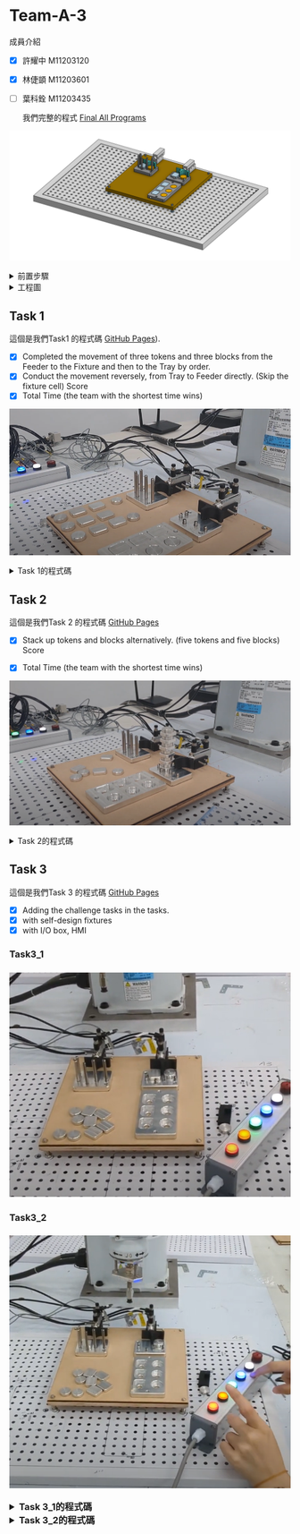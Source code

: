 # Team-A-3

 成員介紹
- [x] 許耀中 M11203120<p>           
- [x] 林倢顗 M11203601<p>
- [ ] 葉科銓 M11203435<p>
我們完整的程式 [Final All Programs](https://github.com/40823111/Team-A-3/blob/main/final%20all%20program)

![123](https://github.com/40823111/Team-A-3/blob/main/%E5%B7%A5%E4%BD%9C%E5%B9%B3%E9%9D%A2%E6%A8%A1%E5%9E%8B.png)

<details>
<summary>前置步驟</summary>
<p>	
<p>
<h3>回初始位置<h3>

>![123](https://github.com/40823111/Team-A-3/blob/main/%E5%9B%9E%E6%AD%B8%E5%8E%9F%E9%BB%9E)
 <p>
 <p>
<h3>步驟1_確認local<h3>
	
>![123](https://github.com/40823111/Team-A-3/blob/main/%E6%AD%A5%E9%A9%9F1_%E7%A2%BA%E8%AA%8Dlocal.png)
 <p>
 <p>
<h3>步驟2_確認點位<h3>
	
>![123](https://github.com/40823111/Team-A-3/blob/main/%E6%AD%A5%E9%A9%9F2_%E7%A2%BA%E8%AA%8D%E9%BB%9E%E4%BD%8D.png)
>![123](https://github.com/40823111/Team-A-3/blob/main/%E6%AD%A5%E9%A9%9F2_%E7%A2%BA%E8%AA%8D%E9%BB%9E%E4%BD%8D_2.png)
 <p>
 <p>
<h3>步驟3_第一次執行先用低速<h3>
	
>![123](https://github.com/40823111/Team-A-3/blob/main/%E6%AD%A5%E9%A9%9F3_%E7%AC%AC%E4%B8%80%E6%AC%A1%E5%9F%B7%E8%A1%8C%E5%85%88%E7%94%A8%E4%BD%8E%E9%80%9F.png)
 <p>
 <p>
<h3>步驟4_用local2跟tool13<h3>
	
>![123](https://github.com/40823111/Team-A-3/blob/main/%E6%AD%A5%E9%A9%9F4_%E7%94%A8local2%E8%B7%9Ftool13.png)



</details>


<details>

<summary>工程圖</summary>

>![123](https://github.com/40823111/Team-A-3/blob/main/%E5%B7%A5%E7%A8%8B%E5%9C%96_1.png)
>![123](https://github.com/40823111/Team-A-3/blob/main/%E5%B7%A5%E7%A8%8B%E5%9C%96_2.png)

</details>

## Task 1
這個是我們Task1 的程式碼 [GitHub Pages](https://github.com/40823111/Team-A-3/blob/main/Task%201)).

- [x] Completed the movement of three tokens and three blocks from the Feeder to the Fixture and then to the Tray by order.
- [x] Conduct the movement reversely, from Tray to Feeder directly. (Skip the fixture cell) Score
- [x] Total Time (the team with the shortest time wins)

[![Alt text](https://github.com/40823111/Team-A-3/blob/main/task_1%20picture.png)](https://www.youtube.com/watch?v=MuqVww1ZD0Q)
<details>
<summary>Task 1的程式碼</summary>

```
Integer Tokens
Integer Blocks
Double TokenHeight
Double BlockHeight
Function test01

Motor On
Power High
Speed 100
Accel 100, 100
SpeedS 500
AccelS 4500
Tool 14

Tokens = 2
Blocks = 2
TokenHeight = 6.0
BlockHeight = 6.0
Integer TokenID
Integer BlockID


Go Retract_Safe

For TokenID = Tokens To 0 Step -1
	Pick_Infeed_Token01()
	Alignment_Token01()
	Place_Tray_Token01()
Next TokenID

For BlockID = Blocks To 0 Step -1
	Pick_Infeed_Block01()
	Alignment_Block01()
	Place_Tray_Block01()
Next BlockID

Go Retract_Safe

Fend

Function Pick_Infeed_Token01
	'Pick Token from Infeed
	Go Infeed_Token +Z(100) CP
	On 9
	Wait .3
	Off 9
	Print "Picking Token from Infeed. Token ID = ", Tokens
    Go Infeed_Token +Z(60 + (Tokens * TokenHeight)) CP
    Move Infeed_Token +Z(Tokens * TokenHeight)
	On 8
	Wait .3
    Move Infeed_Token +X(-1) +Z(50 + (Tokens * TokenHeight)) CP
	'Tokens = Tokens - 1
Fend

Function Pick_Infeed_Block01
	'Pick Block from Infeed
	On 9
	Wait .3
	Off 9
	Print "Picking Block from Infeed. Block ID = ", Blocks
    Go Infeed_Block +Z(60 + (Blocks * BlockHeight)) CP
    Move Infeed_Block +Z(Blocks * BlockHeight)
	On 8
	Wait .3
    Move Infeed_Block +X(-1) +Y(1) +Z(50 + (Blocks * BlockHeight)) CP
	'Blocks = Blocks - 1
Fend

Function Alignment_Token01
	'Alignment Token
	Print "Aligning Token. Token ID = ", Tokens
    Go Align_Token +Z(20) CP
    Move Align_Token
	Off 8
    Move Align_Token +X(5)
    Move Align_Token +X(5) +Z(5) CP
    Go Align_Token +Z(5) CP
    Move Align_Token
	On 8
	Wait .3
    Move Align_Token +Z(20) CP
Fend

Function Alignment_Block01
	'Alignment Block
	Print "Aligning Block. Block ID = ", Blocks
    Go Align_Block +Z(20) CP
    Move Align_Block
	Off 8
    Move Align_Block +Y(-5)
	On 10
	Wait .5
	Off 10
    Go Align_Block +Z(5) CP
    Move Align_Block
	On 8
	Wait .3
    Move Align_Block +Z(20) CP
Fend

Function Place_Tray_Token01
	'Tray Token
	Print "Placing Token in Tray. Tray Position ID = ", Tokens
	Go Tray_Token +X(-1) +X(-30. * Tokens) +Y(-0. * Tokens) +Z(20) CP
	Move Tray_Token +X(-1) +X(-30. * Tokens) +Y(-0. * Tokens)
	Off 8
	Wait .3
	Move Tray_Token +X(-1) +X(-30. * Tokens) +Y(-0. * Tokens) +Z(50) CP
	Tokens = Tokens - 1
Fend

Function Place_Tray_Block01
	'Tray Block
	Print "Placing Block in Tray. Block Position ID = ", Blocks
	Go Tray_Block +X(-30.3 * Blocks) +Y(-0.2 * Blocks) +Z(20) CP
	Move Tray_Block +X(-30.3 * Blocks) +Y(-0.2 * Blocks)
	Off 8
	Wait .3
    Move Tray_Block +X(-30.3 * Blocks) +Y(-0.2 * Blocks) +Z(50) CP
	Blocks = Blocks - 1
Fend

```
</details>

## Task 2

這個是我們Task 2 的程式碼 [GitHub Pages](https://github.com/40823111/Team-A-3/blob/main/Task%202)

- [x] Stack up tokens and blocks alternatively. (five tokens and five blocks) Score
- [x] Total Time (the team with the shortest time wins)


[![Alt text](https://github.com/40823111/Team-A-3/blob/main/task_2%20picture.png)](https://www.youtube.com/watch?v=tVQFCDCV3Zg)


<details>
<summary>Task 2的程式碼</summary>


```
Integer Tokens
Integer Blocks
Integer Counter_Up
Integer Counters
Double TokenHeight
Double BlockHeight
Function test02

Motor On
Power High
Speed 100
Accel 100, 100
SpeedS 800
AccelS 7000
Tool 14

Tokens = 5
Blocks = 5
Counter_Up = 5
Counters = 0
TokenHeight = 6.0
BlockHeight = 6.0
Integer TokenID
Integer BlockID
Integer CounterID




Go Retract_Safe

For CounterID = Counter_Up To 0 Step -1
    Pick_Infeed_Block02()
    Alignment_Up02()
    Pick_Infeed_Token02()
    Alignment_Up02()
    Counter_Up = Counter_Up - 1
    Print "Placing Block in Tray. CounterID = ", CounterID
Next CounterID

Go Retract_Safe

Fend

Function Pick_Infeed_Token02
    'Pick Token from Infeed
    Print "Picking Token from Infeed. Token ID = ", Tokens
    Go Infeed_Token +Z(50 + (Tokens * TokenHeight)) CP
    Move Infeed_Token +Z(Tokens * TokenHeight)
    On 8
    Wait .2
    Move Infeed_Token +X(-1) +Z(50 + (Tokens * TokenHeight)) CP
    Tokens = Tokens - 1
Fend

Function Pick_Infeed_Block02
    'Pick Block from Infeed
    Print "Picking Block from Infeed. Block ID = ", Blocks
    Go Infeed_Block +Z(50 + (Blocks * BlockHeight)) CP
    Move Infeed_Block +Z(Blocks * BlockHeight)
    On 8
    Wait .2
    Move Infeed_Block +X(-1) +Y(1) +Z(50 + (Blocks * BlockHeight)) CP
    Blocks = Blocks - 1
Fend

Function Alignment_Up02
    'Alignment Up
    Print "Placing Block in Tray.  Counter_Up = ", Counter_Up
    Go Align_Block +Z(6 * Counters) +Z(20) CP
    Move Align_Block +Z(6 * Counters) +Z(0.5)
    Off 8
    Wait .2
    Move Align_Block +Z(6 * Counters) +Z(20) CP
    Counters = Counters + 1
Fend

</details>
```

</details>


## Task 3

這個是我們Task 3 的程式碼 [GitHub Pages](https://github.com/40823111/Team-A-3/blob/main/Task%203)

- [x] Adding the challenge tasks in the tasks.
- [x] with self-design fixtures
- [x] with I/O box, HMI

<h3>Task3_1<h3>
	

[![Alt text](https://github.com/40823111/Team-A-3/blob/main/task_3%20picture.png)](https://www.youtube.com/watch?v=XP2K87Bz-U0)


	
<h3>Task3_2<h3>
	
[![Alt text](https://github.com/40823111/Team-A-3/blob/main/task_3_2%20picture.png)](https://studio.youtube.com/video/5jvomoCTDyI/edit)



<details>
<summary>Task 3_1的程式碼</summary>
	
> 紅色: 拿圓形<p>
> 橘色: 拿方塊<p>
> 綠色: 放圓形<p>
> 藍色: 放方塊<p>
> 白色: 吸盤(吸+放)<p>
 
```
Integer Tokens
Integer Blocks
Double TokenHeight
Double BlockHeight
Function test03

Motor On
Power High
Speed 30
Accel 30, 30
SpeedS 500
AccelS 2500
Tool 14

Tokens = 1
Blocks = 1
TokenHeight = 6.0
BlockHeight = 6.0
Integer TokenID
Integer BlockID
Integer Counter
Counter = 0

Go Retract_Safe -X(20)

Do
    Counter = 0
    grab()
    If Sw(0) = On And Sw(1) = Off And Sw(2) = Off Then
        Go Infeed_Token
        grab()
        If Sw(0) = Off Then
            Go Infeed_Token +Z(100) CP
            Go Retract_Safe
            EndIf
    ElseIf Sw(1) = On And Sw(0) = Off And Sw(2) = Off Then
        Go Infeed_Block
        grab()
        If Sw(1) = Off Then
            Go Infeed_Block +Z(100) CP
            Go Retract_Safe
        EndIf
    ElseIf Sw(2) = On And Sw(0) = Off And Sw(1) = Off Then
        For TokenID = Tokens To 0 Step -1
            Go Align_Token +Z(30) CP
            Tokens = Tokens - 1
        Next TokenID
        Go Align_Token
        grab()
        If Sw(2) = Off And Sw(0) = Off And Sw(1) = Off Then
            grab()
            Go Align_Token +Z(20) CP
            Go Retract_Safe
        EndIf
    ElseIf Sw(3) = On And Sw(0) = Off And Sw(1) = Off Then
        For BlockID = Blocks To 0 Step -1
            Go Align_Block +Z(30) CP
            Blocks = Blocks - 1
        Next BlockID
        Go Align_Block
        grab()
        If Sw(3) = Off And Sw(0) = Off And Sw(1) = Off Then
            grab()
            Go Align_Block +Z(20) CP
            Go Retract_Safe
            Blocks = 1
        EndIf
    EndIf

Loop

Fend

Function grab
    If Sw(4) = On Then
        On 8
    ElseIf Sw(4) = Off Then
        Off 8
    EndIf
Fend


```

</details>


<details>
<summary>Task 3_2的程式碼</summary>

> Mode_0 : 待機狀態   (紅,橘,綠,藍,白)=(0,0,0,0,0)<p>
> Mode_1 : 執行task_1 (紅,橘,綠,藍,白)=(1,0,0,0,0)<p>
> Mode_2 : 執行task_2 (紅,橘,綠,藍,白)=(0,1,0,0,0)<p>
> Mode_3 : 執行task_3 (紅,橘,綠,藍,白)=(0,0,1,0,0)<p>

>![123](https://github.com/40823111/Team-A-3/blob/main/task3_2picture.jpg)
>![123](https://github.com/40823111/Team-A-3/blob/main/task3_2-1picture.jpg)


 
```

'變數們
Double TokenHeight 			'圓形厚度
Double BlockHeight 			'方形厚度

Integer Tokens 				'圓形數量
Integer Blocks 				'方形數量
Integer TokenID 			'圓形數量，用在FOR迴圈
Integer BlockID 			'方形數量，用在FOR迴圈

Integer Counters	 		'紀錄疊高次數
Integer Counter_Up  		'累加疊高次數
Integer CounterID  			'疊高次數，用在FOR迴圈
Integer Counter_mode3 		'紀錄按壓次數(疊高數量)，交換形狀後每次都歸0
Integer Counter_mode3_up	'在mode3模式中不斷累加紀錄

'確保在Do迴圈中只會執行一次
Integer Counter_task1
Integer Counter_task2
Integer Counter_task3
Integer Counter_task1ID
Integer Counter_task2ID
Integer Counter_task3ID

Integer InTokenCounter '用於判斷是否要跳出mode3選擇物件數量的模式

Function test03_1 '主程式
'基本手臂參數設定	
Motor On
Power High
Speed 100
Accel 100, 100
SpeedS 500
AccelS 2500
Tool 14
'物件高度參數設定
TokenHeight = 6.0
BlockHeight = 6.0

'初始位置安全點
Go Retract_Safe
'迴圈確保I/O可以不斷被讀取
	Do
		'MODE0 待機模式 按鈕狀態(00000)
		If Sw(0) = Off And Sw(1) = Off And Sw(2) = Off And Sw(3) = Off Then
			'Print " MODE0 "
			Counter_task1 = 0
			Counter_task2 = 0
			Counter_task3 = 0
	
		'MODE1 執行TASK1按鈕狀態(10000)
		ElseIf Sw(0) = On And Sw(1) = Off And Sw(2) = Off And Sw(3) = Off Then
			Print " MODE1 "
			For Counter_task1ID = Counter_task1 To 0 Step -1
				Counter_task1 = Counter_task1 - 1
				task1()
			Next Counter_task1ID
	
		'MODE2執行TASK2按鈕狀態(01000)
		ElseIf Sw(0) = Off And Sw(1) = On And Sw(2) = Off Then
			Print " MODE2 "
			For Counter_task2ID = Counter_task2 To 0 Step -1
				Counter_task2 = Counter_task2 - 1
				task2()
			Next Counter_task2ID
	
		'MODE3執行TASK3按鈕狀態(00100)
		ElseIf Sw(2) = On Then
			Print " MODE3 "
			For Counter_task3ID = Counter_task3 To 0 Step -1
				Counter_task3 = Counter_task3 - 1
				Do
					task3()
					If Sw(2) = Off Then
						Exit Do
					EndIf
				Loop
				
			Next Counter_task3ID
		EndIf
	Loop
Fend

Function task1	'取物 對齊 放料
SpeedS 500
AccelS 4500

Tokens = 2
Blocks = 2

Go Retract_Safe
'圓形
For TokenID = Tokens To 0 Step -1
	Pick_Infeed_Token04() 	'圓形取料
	Alignment_Token04()		'圓形對齊
	Place_Tray_Token04()	'圓形放料
Next TokenID
'方形
For BlockID = Blocks To 0 Step -1
	Pick_Infeed_Block04()	'方形取料
	Alignment_Block04()		'方形對齊
	Place_Tray_Block04()	'方形放料
Next BlockID

Go Retract_Safe
	
Fend

Function task2 '疊高
SpeedS 800
AccelS 7000
'物件參數設定
Tokens = 5
Blocks = 5
Counter_Up = 5
Counters = 0

Go Retract_Safe

For CounterID = Counter_Up To 0 Step -1
	Pick_Infeed_Block04_2()	'取方形
	Alignment_Up04_2()		'放下疊高
	Pick_Infeed_Token04_2()	'取圓形
	Alignment_Up04_2()		'放下疊高
	Counter_Up = Counter_Up - 1
	Print "Placing Block in Tray. CounterID = ", CounterID
Next CounterID

Go Retract_Safe

Fend

Function task3	'隨機疊高
SpeedS 800
AccelS 7000
'基本物件參數設定
Tokens = 0
Blocks = 0
Counter_Up = Counter_mode3_up
Counters = 0
Counter_mode3 = 0

InTokenCounter = 0	'判斷是否該跳出Do迴圈
Go Retract_Safe
Do
	If Sw(0) = On Then 'Token按鈕狀態(10100)
		Print " Token"
		Do
			If Sw(3) = On Then 'Counter按鈕狀態(10110)
				Wait .5
				Counter_mode3 = Counter_mode3 + 1
				Print "Counter_mode3 = ", Counter_mode3
			ElseIf Sw(4) = On Then 'start按鈕狀態(10101)
				Tokens = Counter_mode3 - 1
				Counter_Up = Counter_mode3_up + Counter_mode3 - 1
				For CounterID = Counter_Up To 0 Step -1
					Pick_Infeed_Token04_2()
					Alignment_Up04_2()
					Counter_Up = Counter_Up - 1
					Print "Placing Block in Tray. CounterID = ", CounterID
				Next CounterID
				Counter_mode3 = 0
				InTokenCounter = 1
				
			EndIf
			If InTokenCounter = 1 Or Sw(2) = Off Then
				Exit Do
			EndIf
		Loop
	'Block按鈕狀態(01100)**************************************************************	
	ElseIf Sw(1) = On Then
		Print " Block"
		Do
			'Counter按鈕狀態(01110)****************************************************
			If Sw(3) = On Then
				Wait .5
				Counter_mode3 = Counter_mode3 + 1
				Print "Counter_mode3 = ", Counter_mode3
			'start按鈕狀態(01101)******************************************************	
			ElseIf Sw(4) = On Then
				Blocks = Counter_mode3 - 1
				Counter_Up = Counter_mode3_up + Counter_mode3 - 1
				For CounterID = Counter_Up To 0 Step -1
					Pick_Infeed_Block04_2()
					Alignment_Up04_2()
					Counter_Up = Counter_Up - 1
					Print "Placing Block in Tray. CounterID = ", CounterID
				Next CounterID
				Counter_mode3 = 0
				InTokenCounter = 1
			EndIf
			If InTokenCounter = 1 Or Sw(2) = Off Then
				Exit Do
			EndIf
	    Loop
	EndIf
		If Sw(2) = Off Then
			Exit Do
		EndIf
Loop

Go Retract_Safe

Fend
'圓形取料******************************************************************************
Function Pick_Infeed_Token04
	'Pick Token from Infeed
	Go Infeed_Token +Z(100) CP 	'去圓形取料點的上方10公分
	On 9 						'氣壓缸推，理齊物料
	Wait .3
	Off 9						'氣壓缸放開
	Print "Picking Token from Infeed. Token ID = ", Tokens
    Go Infeed_Token +Z(60 + (Tokens * TokenHeight)) CP 	'去圓形取料點的上方6公分
    Move Infeed_Token +Z(Tokens * TokenHeight) 			'下去取料
	On 8 '吸嘴開
	Wait .3
    Move Infeed_Token +X(-1) +Z(60 + (Tokens * TokenHeight)) CP
	   '回去圓形取料點的上方6公分，且往後一點，避免物件與旁邊摩擦到
Fend
'方形取料******************************************************************************
Function Pick_Infeed_Block04
	'Pick Block from Infeed
	On 9 		'氣壓缸推，理齊物料
	Wait .3
	Off 9		'氣壓缸放開
	Print "Picking Block from Infeed. Block ID = ", Blocks
    Go Infeed_Block +Z(60 + (Blocks * BlockHeight)) CP 	'去方形取料點的上方6公分
    Move Infeed_Block +Z(Blocks * BlockHeight) 			'下去取料
	On 8  '吸嘴開
	Wait .3
    Move Infeed_Block +X(-1) +Y(1) +Z(60 + (Blocks * BlockHeight)) CP
	   '回去方形取料點的上方6公分，且往後往旁邊一點，避免物件與旁邊摩擦到
Fend
'對齊圓形******************************************************************************
Function Alignment_Token04
	'Alignment Token
	Print "Aligning Token. Token ID = ", Tokens
    Go Align_Token +Z(20) CP 		'去圓形對齊點上方2公分
    Move Align_Token				'放下圓形
	Off 8
    Move Align_Token +X(5) 			'將圓形往前推對齊
    Move Align_Token +X(5) +Z(5) CP '抬高離開一點
    Go Align_Token +Z(5) CP			'回到圓形對齊點上方0.5公分
    Move Align_Token				'到圓形對齊點吸取
	On 8
	Wait .3
    Move Align_Token +Z(20) CP 		'抬高到圓形對齊點上方2公分
Fend

Function Alignment_Block04
	'Alignment Block
	Print "Aligning Block. Block ID = ", Blocks
    Go Align_Block +Z(20) CP		'去方形對齊點上方2公分
    Move Align_Block				'放下方形
	Off 8
    Move Align_Block +Y(-5)			'將方形往左推對齊
	On 10 							'推氣壓缸讓方形對齊
	Wait .3
    Go Align_Block +Z(5) CP			'回到方形對齊點上方0.5公分
    Move Align_Block				'到方形對齊點吸取
	On 8
	Wait .3
	Off 10							'收回氣壓缸讓避免摩擦引響吸取
    Move Align_Block +Z(20) CP		'抬高到方形對齊點上方2公分
    
Fend

Function Place_Tray_Token04	'放置圓形物件
	'Tray Token
	Print "Placing Token in Tray. Tray Position ID = ", Tokens
	Go Tray_Token +X(-1) +X(-30. * Tokens) +Y(-0. * Tokens) +Z(20) CP
	Move Tray_Token +X(-1) +X(-30. * Tokens) +Y(-0. * Tokens)
	Off 8
	Wait .3
	Move Tray_Token +X(-1) +X(-30. * Tokens) +Y(-0. * Tokens) +Z(50) CP
	Tokens = Tokens - 1
Fend

Function Place_Tray_Block04 '放置方形物件
	'Tray Block
	Print "Placing Block in Tray. Block Position ID = ", Blocks
	Go Tray_Block +X(-29.8 * Blocks) +Y(-0. * Blocks) +Z(20) CP
	Move Tray_Block +X(-29.8 * Blocks) +Y(-0. * Blocks) -Z(1) CP
	Off 8
	Wait .3
    Move Tray_Block +X(-29.8 * Blocks) +Y(-0. * Blocks) +Z(50) CP
	Blocks = Blocks - 1
Fend

Function Pick_Infeed_Token04_2
	'Pick Token from Infeed
	Print "Picking Token from Infeed. Token ID = ", Tokens
    Go Infeed_Token +Z(50 + (Tokens * TokenHeight)) CP
    Move Infeed_Token +Z(Tokens * TokenHeight)
	On 8
	Wait .2
    Move Infeed_Token +X(-1) +Z(50 + (Tokens * TokenHeight)) CP
	Tokens = Tokens - 1
Fend

Function Pick_Infeed_Block04_2
	'Pick Block from Infeed
	Print "Picking Block from Infeed. Block ID = ", Blocks
    Go Infeed_Block +Z(50 + (Blocks * BlockHeight)) CP
    Move Infeed_Block +Z(Blocks * BlockHeight)
	On 8
	Wait .2
    Move Infeed_Block +X(-1) +Y(1) +Z(50 + (Blocks * BlockHeight)) CP
	Blocks = Blocks - 1
Fend

Function Alignment_Up04_2 '放置疊高
	'Alignment Up
	Print "Placing Block in Tray.  Counter_Up = ", Counter_Up
	Go Align_Block +Z(BlockHeight * Counters) +Z(20) CP
	Move Align_Block +Z(BlockHeight * Counters) +Z(0.5)
	Off 8
	Wait .2
    Move Align_Block +Z(6 * Counters) +Z(20) CP
	Counters = Counters + 1 '疊高數量+1
Fend

 
```
</details>

